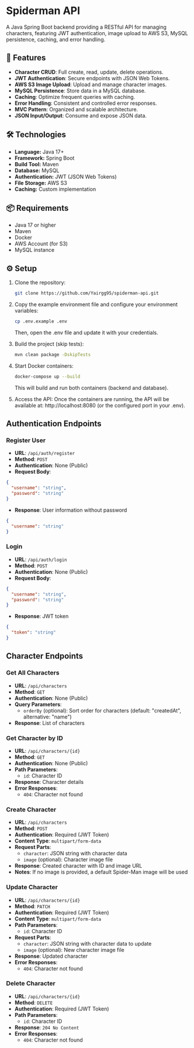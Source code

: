 # Spiderman API

A Java Spring Boot backend providing a RESTful API for managing characters, featuring JWT authentication, image upload to AWS S3, MySQL persistence, caching, and error handling.

## 🚀 Features

- **Character CRUD**: Full create, read, update, delete operations.
- **JWT Authentication**: Secure endpoints with JSON Web Tokens.
- **AWS S3 Image Upload**: Upload and manage character images.
- **MySQL Persistence**: Store data in a MySQL database.
- **Caching**: Optimize frequent queries with caching.
- **Error Handling**: Consistent and controlled error responses.
- **MVC Pattern**: Organized and scalable architecture.
- **JSON Input/Output**: Consume and expose JSON data.

## 🛠️ Technologies

- **Language:** Java 17+
- **Framework:** Spring Boot
- **Build Tool:** Maven
- **Database:** MySQL
- **Authentication:** JWT (JSON Web Tokens)
- **File Storage:** AWS S3
- **Caching:** Custom implementation

## 📦 Requirements

- Java 17 or higher
- Maven
- Docker
- AWS Account (for S3)
- MySQL instance

## ⚙️ Setup

1. Clone the repository:
   ```bash
   git clone https://github.com/Yairgg95/spiderman-api.git
   ```
2. Copy the example environment file and configure your environment variables:
   ```bash
   cp .env.example .env
   ```
   Then, open the .env file and update it with your credentials.

3. Build the project (skip tests):
   ```bash
   mvn clean package -DskipTests
   ```
4. Start Docker containers:
   ```bash
   docker-compose up --build
   ```
   This will build and run both containers (backend and database).


5. Access the API:
   Once the containers are running, the API will be available at:
   http://localhost:8080 (or the configured port in your .env).

## Authentication Endpoints

### Register User
* **URL**: `/api/auth/register`
* **Method**: `POST`
* **Authentication**: None (Public)
* **Request Body**:
```json
{  
  "username": "string",  
  "password": "string"  
}
```
* **Response**: User information without password
```json
{  
  "username": "string"  
}
```

### Login
* **URL**: `/api/auth/login`
* **Method**: `POST`
* **Authentication**: None (Public)
* **Request Body**:
```json
{  
  "username": "string",  
  "password": "string"  
}
```
* **Response**: JWT token
```json
{  
  "token": "string"  
}
```

## Character Endpoints

### Get All Characters
* **URL**: `/api/characters`
* **Method**: `GET`
* **Authentication**: None (Public)
* **Query Parameters**:
   * `orderBy` (optional): Sort order for characters (default: "createdAt", alternative: "name")
* **Response**: List of characters

### Get Character by ID
* **URL**: `/api/characters/{id}`
* **Method**: `GET`
* **Authentication**: None (Public)
* **Path Parameters**:
   * `id`: Character ID
* **Response**: Character details
* **Error Responses**:
   * `404`: Character not found

### Create Character
* **URL**: `/api/characters`
* **Method**: `POST`
* **Authentication**: Required (JWT Token)
* **Content Type**: `multipart/form-data`
* **Request Parts**:
   * `character`: JSON string with character data
   * `image` (optional): Character image file
* **Response**: Created character with ID and image URL
* **Notes**: If no image is provided, a default Spider-Man image will be used

### Update Character
* **URL**: `/api/characters/{id}`
* **Method**: `PATCH`
* **Authentication**: Required (JWT Token)
* **Content Type**: `multipart/form-data`
* **Path Parameters**:
   * `id`: Character ID
* **Request Parts**:
   * `character`: JSON string with character data to update
   * `image` (optional): New character image file
* **Response**: Updated character
* **Error Responses**:
   * `404`: Character not found

### Delete Character
* **URL**: `/api/characters/{id}`
* **Method**: `DELETE`
* **Authentication**: Required (JWT Token)
* **Path Parameters**:
   * `id`: Character ID
* **Response**: `204 No Content`
* **Error Responses**:
   * `404`: Character not found
   